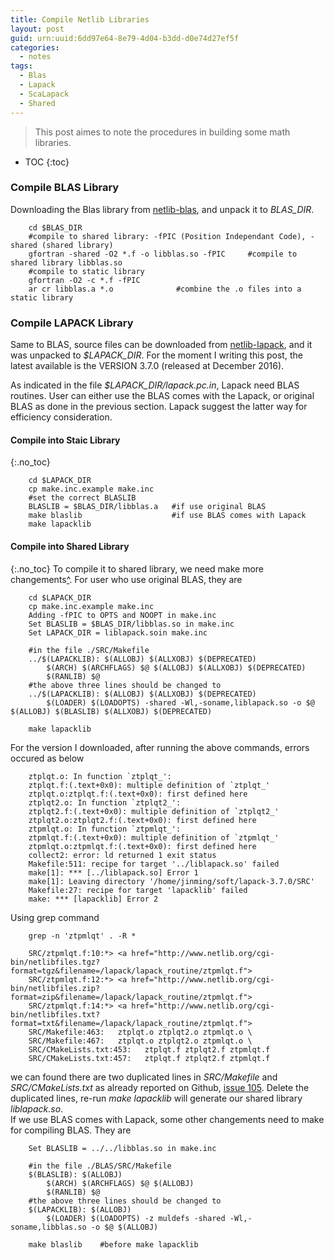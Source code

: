 ```yaml
---
title: Compile Netlib Libraries
layout: post
guid: urn:uuid:6dd97e64-8e79-4d04-b3dd-d0e74d27ef5f
categories:
  - notes
tags:
  - Blas
  - Lapack
  - ScaLapack
  - Shared
---
```


> This post aimes to note the procedures in building some math libraries.


* TOC
{:toc}

### Compile BLAS Library
Downloading the Blas library from [netlib-blas](http://www.netlib.org/blas/), and unpack it to *BLAS_DIR*.

```
    cd $BLAS_DIR
    #compile to shared library: -fPIC (Position Independant Code), -shared (shared library)
    gfortran -shared -O2 *.f -o libblas.so -fPIC     #compile to shared library libblas.so
    #compile to static library
    gfortran -O2 -c *.f -fPIC 
    ar cr libblas.a *.o              #combine the .o files into a static library
```

### Compile LAPACK Library
Same to BLAS, source files can be downloaded from [netlib-lapack](http://www.netlib.org/lapack/), and it was unpacked to *$LAPACK_DIR*.
For the moment I writing this post, the latest available is the VERSION 3.7.0 (released at December 2016).

As indicated in the file *$LAPACK_DIR/lapack.pc.in*, Lapack need BLAS routines. User can either use the BLAS comes with the Lapack, 
or original BLAS as done in the previous section. Lapack suggest the latter way for efficiency consideration.

#### Compile into Staic Library
{:.no_toc}

```
    cd $LAPACK_DIR
    cp make.inc.example make.inc
    #set the correct BLASLIB
    BLASLIB = $BLAS_DIR/libblas.a   #if use original BLAS
    make blaslib                    #if use BLAS comes with Lapack
    make lapacklib
```

#### Compile into Shared Library
{:.no_toc}
To compile it to shared library, we need make more changements[^](http://stackoverflow.com/questions/23463240/how-to-compile-lapack-so-that-it-can-be-used-correctly-during-installation-of-oc).
For user who use original BLAS, they are

```
    cd $LAPACK_DIR
    cp make.inc.example make.inc
    Adding -fPIC to OPTS and NOOPT in make.inc
    Set BLASLIB = $BLAS_DIR/libblas.so in make.inc 
    Set LAPACK_DIR = liblapack.soin make.inc

    #in the file ./SRC/Makefile
    ../$(LAPACKLIB): $(ALLOBJ) $(ALLXOBJ) $(DEPRECATED)
        $(ARCH) $(ARCHFLAGS) $@ $(ALLOBJ) $(ALLXOBJ) $(DEPRECATED)
        $(RANLIB) $@
    #the above three lines should be changed to
    ../$(LAPACKLIB): $(ALLOBJ) $(ALLXOBJ) $(DEPRECATED)
        $(LOADER) $(LOADOPTS) -shared -Wl,-soname,liblapack.so -o $@ $(ALLOBJ) $(BLASLIB) $(ALLXOBJ) $(DEPRECATED)

    make lapacklib
```

For the version I downloaded, after running the above commands, errors occured as below

```
    ztplqt.o: In function `ztplqt_':
    ztplqt.f:(.text+0x0): multiple definition of `ztplqt_'
    ztplqt.o:ztplqt.f:(.text+0x0): first defined here
    ztplqt2.o: In function `ztplqt2_':
    ztplqt2.f:(.text+0x0): multiple definition of `ztplqt2_'
    ztplqt2.o:ztplqt2.f:(.text+0x0): first defined here
    ztpmlqt.o: In function `ztpmlqt_':
    ztpmlqt.f:(.text+0x0): multiple definition of `ztpmlqt_'
    ztpmlqt.o:ztpmlqt.f:(.text+0x0): first defined here
    collect2: error: ld returned 1 exit status
    Makefile:511: recipe for target '../liblapack.so' failed
    make[1]: *** [../liblapack.so] Error 1
    make[1]: Leaving directory '/home/jinming/soft/lapack-3.7.0/SRC'
    Makefile:27: recipe for target 'lapacklib' failed
    make: *** [lapacklib] Error 2
```

Using grep command 

```
    grep -n 'ztpmlqt' . -R *

    SRC/ztpmlqt.f:10:*> <a href="http://www.netlib.org/cgi-bin/netlibfiles.tgz?format=tgz&filename=/lapack/lapack_routine/ztpmlqt.f">
    SRC/ztpmlqt.f:12:*> <a href="http://www.netlib.org/cgi-bin/netlibfiles.zip?format=zip&filename=/lapack/lapack_routine/ztpmlqt.f">
    SRC/ztpmlqt.f:14:*> <a href="http://www.netlib.org/cgi-bin/netlibfiles.txt?format=txt&filename=/lapack/lapack_routine/ztpmlqt.f">
    SRC/Makefile:463:   ztplqt.o ztplqt2.o ztpmlqt.o \
    SRC/Makefile:467:   ztplqt.o ztplqt2.o ztpmlqt.o \
    SRC/CMakeLists.txt:453:   ztplqt.f ztplqt2.f ztpmlqt.f
    SRC/CMakeLists.txt:457:   ztplqt.f ztplqt2.f ztpmlqt.f
```

we can found there are two duplicated lines in *SRC/Makefile* and *SRC/CMakeLists.txt* as already reported on Github, [issue 105](https://github.com/Reference-LAPACK/lapack/issues/105).
Delete the duplicated lines, re-run *make lapacklib* will generate our shared library *liblapack.so*.  
If we use BLAS comes with Lapack, some other changements  need to make for compiling BLAS. They are

```
    Set BLASLIB = ../../libblas.so in make.inc

    #in the file ./BLAS/SRC/Makefile
    $(BLASLIB): $(ALLOBJ)
        $(ARCH) $(ARCHFLAGS) $@ $(ALLOBJ)
        $(RANLIB) $@
    #the above three lines should be changed to
    $(LAPACKLIB): $(ALLOBJ)
        $(LOADER) $(LOADOPTS) -z muldefs -shared -Wl,-soname,libblas.so -o $@ $(ALLOBJ)

    make blaslib    #before make lapacklib
```
